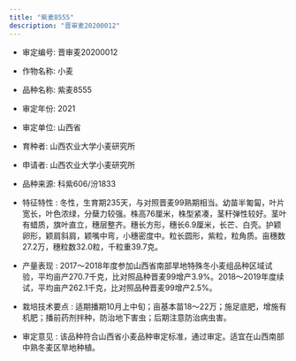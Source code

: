 ```yaml
---
title: "紫麦8555"
description: "晋审麦20200012"
---
```

* 审定编号:  晋审麦20200012

*  作物名称:  小麦

*  品种名称:  紫麦8555

*  审定年份:  2021

*  审定单位:  山西省

* 育种者:  山西农业大学小麦研究所

*  申请者:  山西农业大学小麦研究所

*  品种来源:  科紫606/汾1833

*  特征特性 : 
冬性，生育期235天，与对照晋麦99熟期相当。幼苗半匍匐，叶片宽长，叶色浓绿，分蘖力较强。株高76厘米，株型紧凑，茎秆弹性较好。茎叶有蜡质，旗叶直立，穗层整齐。穗长方形，穗长6.9厘米，长芒、白壳。护颖卵形，颖肩斜肩，颖嘴中弯，小穗密度中。粒长圆形，紫粒，粒角质。亩穗数27.2万，穗粒数32.0粒，千粒重39.7克。
 
*  产量表现 : 
2017～2018年度参加山西省南部旱地特殊冬小麦组品种区域试验，平均亩产270.7千克，比对照品种晋麦99增产3.9%。2018～2019年度续试，平均亩产262.1千克，比对照品种晋麦99增产2.5%。

*  栽培技术要点 : 
适期播期10月上中旬；亩基本苗18～22万；施足底肥，增施有机肥；播前药剂拌种，防治地下害虫；后期注意防治病虫害。

*  审定意见 : 
该品种符合山西省小麦品种审定标准，通过审定。适宜在山西南部中熟冬麦区旱地种植。
